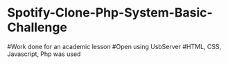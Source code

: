 # Spotify-Clone-Php-System-Basic-Challenge
#Work done for an academic lesson
#Open using UsbServer
#HTML, CSS, Javascript, Php was used
